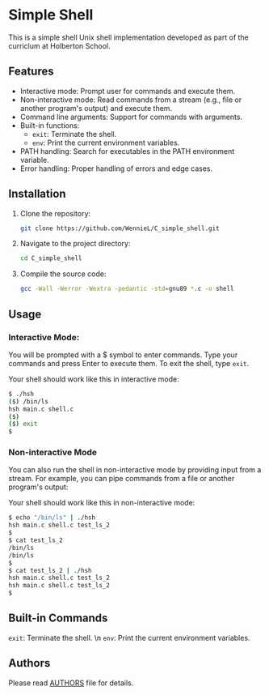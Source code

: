 # Simple Shell

This is a simple shell Unix shell implementation developed as part of the curriclum at Holberton School.

## Features

- Interactive mode: Prompt user for commands and execute them.
- Non-interactive mode: Read commands from a stream (e.g., file or another program's output) and execute them.
- Command line arguments: Support for commands with arguments.
- Built-in functions:
  - `exit`: Terminate the shell.
  - `env`: Print the current environment variables.
- PATH handling: Search for executables in the PATH environment variable.
- Error handling: Proper handling of errors and edge cases.

## Installation

1. Clone the repository:

   ```bash
   git clone https://github.com/WennieL/C_simple_shell.git
   ```

2. Navigate to the project directory:
   ```bash
   cd C_simple_shell
   ```

3. Compile the source code:
   ```bash
   gcc -Wall -Werror -Wextra -pedantic -std=gnu89 *.c -o shell
   ```

## Usage

### Interactive Mode: 

You will be prompted with a $ symbol to enter commands. 
Type your commands and press Enter to execute them. 
To exit the shell, type `exit`.

Your shell should work like this in interactive mode:

```bash
$ ./hsh
($) /bin/ls
hsh main.c shell.c
($)
($) exit
$
```

### Non-interactive Mode

You can also run the shell in non-interactive mode by providing input from a stream. 
For example, you can pipe commands from a file or another program's output:

Your shell should work like this in non-interactive mode:

```bash
$ echo "/bin/ls" | ./hsh
hsh main.c shell.c test_ls_2
$
$ cat test_ls_2
/bin/ls
/bin/ls
$
$ cat test_ls_2 | ./hsh
hsh main.c shell.c test_ls_2
hsh main.c shell.c test_ls_2
$
```

## Built-in Commands
`exit`: Terminate the shell. \n
`env`: Print the current environment variables.

## Authors
Please read [AUTHORS](https://github.com/WennieL/C_Simple_Shell/blob/main/AUTHORS) file for details.
